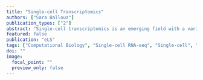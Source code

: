 ```yaml
---
title: "Single-cell Transcriptomics"
authors: ["Sara Ballouz"]
publication_types: ["2"]
abstract: "Single‐cell transcriptomics is an emerging field with a variety of applications, from revealing tissue heterogeneity and cell identity to deepening our understanding of complex biological systems. Single‐cell RNA‐sequencing assays the transcriptome of individual cells, allowing for a refined resolution of transcription compared to the averaged profiles from bulk RNA‐sequencing. Advances in the technology have resulted in a surplus of protocols, computational methods and studies. Multiple experimental approaches to isolate and sequence single cells provide many levels of coverage and throughput, allowing for the growth of computational pipelines and methods to assess and analyse this plethora. These advances will allow for the transcriptional documentation of all cells and cell types, which brings forth yet unknown opportunities for understanding all cellular life."
featured: false
publication: "eLS"
tags: ["Computational Biology", "Single-cell RNA-seq", "Single-cell", "Transcriptomics"]
doi: ""
image:
  focal_point: ""
  preview_only: false
---
```


